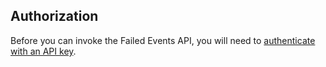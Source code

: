 ## Authorization

Before you can invoke the Failed Events API, you will need to [authenticate with an API key](/docs/migrated/using-the-snowplow-console/managing-console-api-authentication/).
